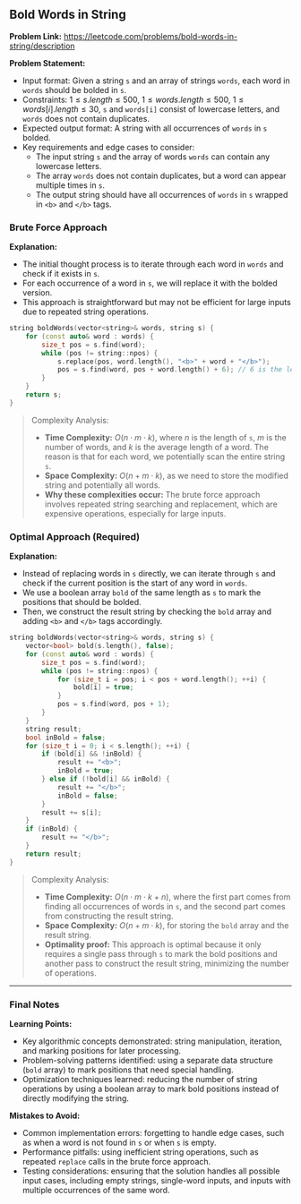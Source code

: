 ## Bold Words in String
**Problem Link:** https://leetcode.com/problems/bold-words-in-string/description

**Problem Statement:**
- Input format: Given a string `s` and an array of strings `words`, each word in `words` should be bolded in `s`.
- Constraints: $1 \leq s.length \leq 500$, $1 \leq words.length \leq 500$, $1 \leq words[i].length \leq 30$, `s` and `words[i]` consist of lowercase letters, and `words` does not contain duplicates.
- Expected output format: A string with all occurrences of `words` in `s` bolded.
- Key requirements and edge cases to consider:
  - The input string `s` and the array of words `words` can contain any lowercase letters.
  - The array `words` does not contain duplicates, but a word can appear multiple times in `s`.
  - The output string should have all occurrences of `words` in `s` wrapped in `<b>` and `</b>` tags.

### Brute Force Approach

**Explanation:**
- The initial thought process is to iterate through each word in `words` and check if it exists in `s`.
- For each occurrence of a word in `s`, we will replace it with the bolded version.
- This approach is straightforward but may not be efficient for large inputs due to repeated string operations.

```cpp
string boldWords(vector<string>& words, string s) {
    for (const auto& word : words) {
        size_t pos = s.find(word);
        while (pos != string::npos) {
            s.replace(pos, word.length(), "<b>" + word + "</b>");
            pos = s.find(word, pos + word.length() + 6); // 6 is the length of "<b>" and "</b>"
        }
    }
    return s;
}
```

> Complexity Analysis:
> - **Time Complexity:** $O(n \cdot m \cdot k)$, where $n$ is the length of `s`, $m$ is the number of words, and $k$ is the average length of a word. The reason is that for each word, we potentially scan the entire string `s`.
> - **Space Complexity:** $O(n + m \cdot k)$, as we need to store the modified string and potentially all words.
> - **Why these complexities occur:** The brute force approach involves repeated string searching and replacement, which are expensive operations, especially for large inputs.

### Optimal Approach (Required)

**Explanation:**
- Instead of replacing words in `s` directly, we can iterate through `s` and check if the current position is the start of any word in `words`.
- We use a boolean array `bold` of the same length as `s` to mark the positions that should be bolded.
- Then, we construct the result string by checking the `bold` array and adding `<b>` and `</b>` tags accordingly.

```cpp
string boldWords(vector<string>& words, string s) {
    vector<bool> bold(s.length(), false);
    for (const auto& word : words) {
        size_t pos = s.find(word);
        while (pos != string::npos) {
            for (size_t i = pos; i < pos + word.length(); ++i) {
                bold[i] = true;
            }
            pos = s.find(word, pos + 1);
        }
    }
    string result;
    bool inBold = false;
    for (size_t i = 0; i < s.length(); ++i) {
        if (bold[i] && !inBold) {
            result += "<b>";
            inBold = true;
        } else if (!bold[i] && inBold) {
            result += "</b>";
            inBold = false;
        }
        result += s[i];
    }
    if (inBold) {
        result += "</b>";
    }
    return result;
}
```

> Complexity Analysis:
> - **Time Complexity:** $O(n \cdot m \cdot k + n)$, where the first part comes from finding all occurrences of words in `s`, and the second part comes from constructing the result string.
> - **Space Complexity:** $O(n + m \cdot k)$, for storing the `bold` array and the result string.
> - **Optimality proof:** This approach is optimal because it only requires a single pass through `s` to mark the bold positions and another pass to construct the result string, minimizing the number of operations.

---

### Final Notes

**Learning Points:**
- Key algorithmic concepts demonstrated: string manipulation, iteration, and marking positions for later processing.
- Problem-solving patterns identified: using a separate data structure (`bold` array) to mark positions that need special handling.
- Optimization techniques learned: reducing the number of string operations by using a boolean array to mark bold positions instead of directly modifying the string.

**Mistakes to Avoid:**
- Common implementation errors: forgetting to handle edge cases, such as when a word is not found in `s` or when `s` is empty.
- Performance pitfalls: using inefficient string operations, such as repeated `replace` calls in the brute force approach.
- Testing considerations: ensuring that the solution handles all possible input cases, including empty strings, single-word inputs, and inputs with multiple occurrences of the same word.